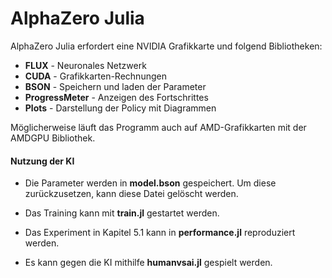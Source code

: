 # AlphaZero Julia
AlphaZero Julia erfordert eine NVIDIA Grafikkarte und folgend Bibliotheken:

-	**FLUX**	- Neuronales Netzwerk
-	**CUDA** - Grafikkarten-Rechnungen
-	**BSON** - Speichern und laden der Parameter
-	**ProgressMeter** -	Anzeigen des Fortschrittes
-	**Plots**	- Darstellung der Policy mit Diagrammen

Möglicherweise läuft das Programm auch auf AMD-Grafikkarten mit der AMDGPU Bibliothek.

#### Nutzung der KI

- Die Parameter werden in **model.bson** gespeichert. Um diese zurückzusetzen, kann diese Datei gelöscht werden.

- Das Training kann mit **train.jl** gestartet werden.

- Das Experiment in Kapitel 5.1 kann in **performance.jl** reproduziert werden.

- Es kann gegen die KI mithilfe **humanvsai.jl** gespielt werden.
